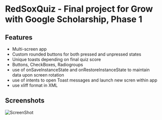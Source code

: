 # RedSoxQuiz - Final project for Grow with Google Scholarship, Phase 1
## Features
- Multi-screen app
- Custom rounded buttons for both pressed and unpressed states
- Unique toasts depending on final quiz score
- Buttons, CheckBoxes, Radiogroups
- use of onSaveInstanceState and onRestoreInstanceState to maintain data upon screen rotation
- use of intents to open Toast messages and launch new scren within app
- use xliff format in XML

## Screenshots

![ScreenShot](/screehshot1.png)
